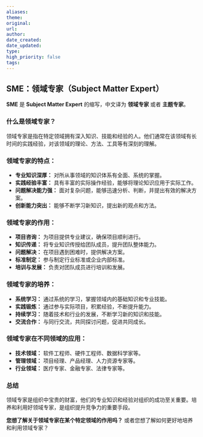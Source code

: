 ```yaml
---
aliases: 
theme: 
original: 
url: 
author: 
date_created: 
date_updated: 
type: 
high_priority: false
tags:
---
```

## SME：领域专家（Subject Matter Expert）

**SME** 是 **Subject Matter Expert** 的缩写，中文译为 **领域专家** 或者 **主题专家**。

### 什么是领域专家？

领域专家是指在特定领域拥有深入知识、技能和经验的人。他们通常在该领域有长时间的实践经验，对该领域的理论、方法、工具等有深刻的理解。

### 领域专家的特点：

- **专业知识深厚：** 对所从事领域的知识体系有全面、系统的掌握。
- **实践经验丰富：** 具有丰富的实际操作经验，能够将理论知识应用于实际工作。
- **问题解决能力强：** 面对复杂问题，能够迅速分析、判断，并提出有效的解决方案。
- **创新能力突出：** 能够不断学习新知识，提出新的观点和方法。

### 领域专家的作用：

- **项目咨询：** 为项目提供专业建议，确保项目顺利进行。
- **知识传递：** 将专业知识传授给团队成员，提升团队整体能力。
- **问题解决：** 在项目遇到困难时，提供解决方案。
- **标准制定：** 参与制定行业标准或企业内部标准。
- **培训与发展：** 负责对团队成员进行培训和发展。

### 领域专家的培养：

- **系统学习：** 通过系统的学习，掌握领域内的基础知识和专业技能。
- **实践锻炼：** 通过参与实际项目，积累经验，不断提升能力。
- **持续学习：** 随着技术和行业的发展，不断学习新的知识和技能。
- **交流合作：** 与同行交流，共同探讨问题，促进共同成长。

### 领域专家在不同领域的应用：

- **技术领域：** 软件工程师、硬件工程师、数据科学家等。
- **管理领域：** 项目经理、产品经理、人力资源专家等。
- **行业领域：** 医疗专家、金融专家、法律专家等。

### 总结

领域专家是组织中宝贵的财富，他们的专业知识和经验对组织的成功至关重要。培养和利用好领域专家，是组织提升竞争力的重要手段。

**您想了解关于领域专家在某个特定领域的作用吗？** 或者您想了解如何更好地培养和利用领域专家？
